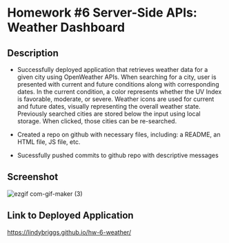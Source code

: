 # Homework #6 Server-Side APIs: Weather Dashboard

## Description

* Successfully deployed application that retrieves weather data for a given city using OpenWeather APIs. When searching for a city, user is presented with current and future conditions along with corresponding dates. In the current condition, a color represents whether the UV Index is favorable, moderate, or severe. Weather icons are used for current and future dates, visually representing the overall weather state. Previously searched cities are stored below the input using local storage. When clicked, those cities can be re-searched.

* Created a repo on github with necessary files, including: a README, an HTML file, JS file, etc.

* Sucessfully pushed commits to github repo with descriptive messages

## Screenshot

![ezgif com-gif-maker (3)](https://user-images.githubusercontent.com/101146153/163195355-42b1be43-c190-48d4-8cb0-b0b7e3a32fc5.gif)

## Link to Deployed Application

https://lindybriggs.github.io/hw-6-weather/
